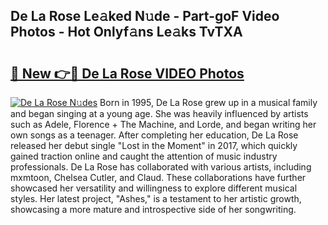 ## De La Rose Le𝚊ked N𝚞de - Part-goF Video Photos - Hot Onlyf𝚊ns Le𝚊ks TvTXA

# <h2><a href="http://ac31559.deff.icu/?id=De+La+Rose">🔗 New 👉🔴 De La Rose VIDEO Photos</a></h2>

[![De La Rose N𝚞des](https://i.imgur.com/rIISA9y.gif)](http://ac31559.deff.icu/?id=De+La+Rose)
Born in 1995, De La Rose grew up in a musical family and began singing at a young age. She was heavily influenced by artists such as Adele, Florence + The Machine, and Lorde, and began writing her own songs as a teenager. After completing her education, De La Rose released her debut single "Lost in the Moment" in 2017, which quickly gained traction online and caught the attention of music industry professionals. De La Rose has collaborated with various artists, including mxmtoon, Chelsea Cutler, and Claud. These collaborations have further showcased her versatility and willingness to explore different musical styles. Her latest project, "Ashes," is a testament to her artistic growth, showcasing a more mature and introspective side of her songwriting.

